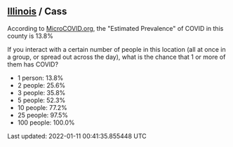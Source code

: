
## [Illinois](/united-states/illinois) / Cass

According to [MicroCOVID.org](http://microcovid.org),
the "Estimated Prevalence" of COVID in this county is 13.8%

If you interact with a certain number of people in this location
(all at once in a group, or spread out across the day), what is the chance that
1 or more of them has COVID?

- 1 person: 13.8%
- 2 people: 25.6%
- 3 people: 35.8%
- 5 people: 52.3%
- 10 people: 77.2%
- 25 people: 97.5%
- 100 people: 100.0%

Last updated: 2022-01-11 00:41:35.855448 UTC
